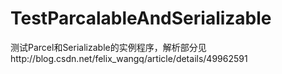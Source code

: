 # TestParcalableAndSerializable

测试Parcel和Serializable的实例程序，解析部分见http://blog.csdn.net/felix_wangq/article/details/49962591

